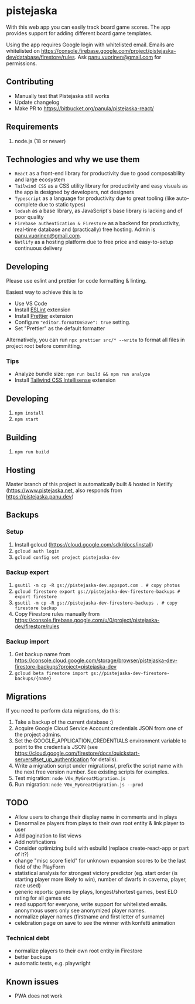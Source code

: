 # pistejaska

With this web app you can easily track board game scores. The app provides support for adding different board game templates.

Using the app requires Google login with whitelisted email. Emails are whitelisted on https://console.firebase.google.com/project/pistejaska-dev/database/firestore/rules. Ask panu.vuorinen@gmail.com for permissions.

## Contributing

- Manually test that Pistejaska still works
- Update changelog
- Make PR to https://bitbucket.org/panula/pistejaska-react/

## Requirements

1. node.js (18 or newer)

## Technologies and why we use them

- `React` as a front-end library for productivity due to good composability and large ecosystem
- `Tailwind CSS` as a CSS utility library for productivity and easy visuals as the app is designed by developers, not designers
- `Typescript` as a language for productivity due to great tooling (like auto-complete due to static types)
- `lodash` as a base library, as JavaScript's base library is lacking and of poor quality
- `Firebase authentication & Firestore` as a backend for productivity, real-time database and (practically) free hosting. Admin is panu.vuorinen@gmail.com.
- `Netlify` as a hosting platform due to free price and easy-to-setup continuous delivery

## Developing

Please use eslint and prettier for code formatting & linting.

Easiest way to achieve this is to

- Use VS Code
- Install [ESLint](https://marketplace.visualstudio.com/items?itemName=dbaeumer.vscode-eslint) extension
- Install [Prettier](https://marketplace.visualstudio.com/items?itemName=esbenp.prettier-vscode) extension
- Configure `"editor.formatOnSave": true` setting.
- Set "Prettier" as the default formatter

Alternatively, you can run `npx prettier src/* --write` to format all files in project root before committing.

### Tips

- Analyze bundle size: `npm run build && npm run analyze`
- Install [Tailwind CSS Intellisense](https://marketplace.visualstudio.com/items?itemName=bradlc.vscode-tailwindcss) extension

## Developing

1. `npm install`
1. `npm start`

## Building

1. `npm run build`

## Hosting

Master branch of this project is automatically built & hosted in Netlify (https://www.pistejaska.net, also responds from https://pistejaska.panu.dev)

## Backups

### Setup

1. Install gcloud (https://cloud.google.com/sdk/docs/install)
1. `gcloud auth login`
1. `gcloud config set project pistejaska-dev`

### Backup export

1. `gsutil -m cp -R gs://pistejaska-dev.appspot.com . # copy photos`
1. `gcloud firestore export gs://pistejaska-dev-firestore-backups # export firestore`
1. `gsutil -m cp -R gs://pistejaska-dev-firestore-backups . # copy firestore backup`
1. Copy Firestore rules manually from https://console.firebase.google.com/u/0/project/pistejaska-dev/firestore/rules

### Backup import

1. Get backup name from https://console.cloud.google.com/storage/browser/pistejaska-dev-firestore-backups?project=pistejaska-dev
1. `gcloud beta firestore import gs://pistejaska-dev-firestore-backups/{name}`

## Migrations

If you need to perform data migrations, do this:

1. Take a backup of the current database :)
1. Acquire Google Cloud Service Account credentials JSON from one of the project admins.
1. Set the GOOGLE_APPLICATION_CREDENTIALS environment variable to point to the credentials JSON
   (see https://cloud.google.com/firestore/docs/quickstart-servers#set_up_authentication for details).
1. Write a migration script under migrations/, prefix the script name with the next free version number.
   See existing scripts for examples.
1. Test migration: `node V0x_MyGreatMigration.js`
1. Run migration: `node V0x_MyGreatMigration.js --prod`

## TODO

- Allow users to change their display name in comments and in plays
- Denormalize players from plays to their own root entity & link player to user
- Add pagination to list views
- Add notifications
- Consider optimizing build with esbuild (replace create-react-app or part of it?)
- change "misc score field" for unknown expansion scores to be the last field of the PlayForm
- statistical analysis for strongest victory predictor (eg. start order (is starting player more likely to win), number of dwarfs in caverna, player, race used)
- generic reports: games by plays, longest/shortest games, best ELO rating for all games etc
- read support for everyone, write support for whitelisted emails. anonymous users only see anonymized player names.
- normalize player names (firstname and first letter of surname)
- celebration page on save to see the winner with konfetti animation

### Technical debt

- normalize players to their own root entity in Firestore
- better backups
- automatic tests, e.g. playwright

## Known issues

- PWA does not work
